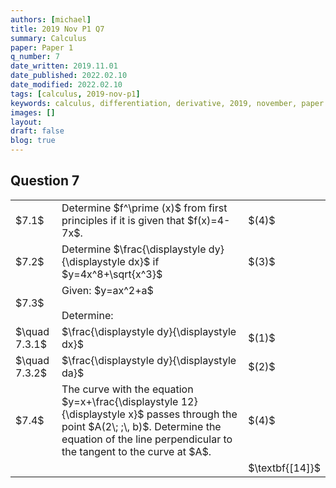 ```yaml
---
authors: [michael]
title: 2019 Nov P1 Q7
summary: Calculus
paper: Paper 1
q_number: 7
date_written: 2019.11.01
date_published: 2022.02.10
date_modified: 2022.02.10
tags: [calculus, 2019-nov-p1]
keywords: calculus, differentiation, derivative, 2019, november, paper 1
images: []
layout:
draft: false
blog: true
---
```


## Question 7

<table className="border-collapse">
  <tbody>
    <tr>
      <td>$7.1$</td>
      <td>Determine $f^\prime (x)$ from first principles if it is given that $f(x)=4-7x$.</td>
      <td>$(4)$</td>
    </tr>
    <tr>
      <td>$7.2$</td>
      <td>Determine $\frac{\displaystyle dy}{\displaystyle dx}$ if $y=4x^8+\sqrt{x^3}$</td>
      <td>$(3)$</td>
    </tr> 
    <tr>
      <td>$7.3$</td>
      <td>Given: $y=ax^2+a$<br></br>Determine:</td>
      <td></td>
    </tr>
    <tr>
      <td>$\quad 7.3.1$</td>
      <td>$\frac{\displaystyle dy}{\displaystyle dx}$</td>
      <td>$(1)$</td>
    </tr>
    <tr>
      <td>$\quad 7.3.2$</td>
      <td>$\frac{\displaystyle dy}{\displaystyle da}$</td>
      <td>$(2)$</td>
    </tr>
    <tr>
      <td>$7.4$</td>
      <td>The curve with the equation $y=x+\frac{\displaystyle 12}{\displaystyle x}$ passes through the point $A(2\; ;\, b)$. Determine the equation of the line perpendicular to the tangent to the curve at $A$.</td>
      <td>$(4)$</td>
    </tr>
    <tr>
      <td></td>
      <td></td>
      <td>$\textbf{[14]}$</td>
    </tr>
  </tbody>
</table>
